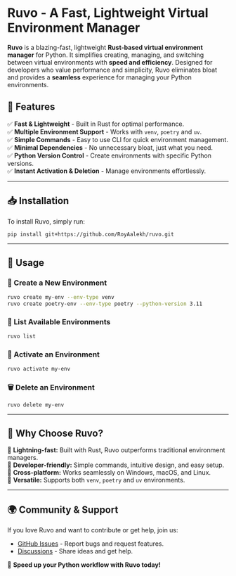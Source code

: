 # Ruvo - A Fast, Lightweight Virtual Environment Manager


**Ruvo** is a blazing-fast, lightweight **Rust-based virtual environment manager** for Python. It simplifies creating, managing, and switching between virtual environments with **speed and efficiency**. Designed for developers who value performance and simplicity, Ruvo eliminates bloat and provides a **seamless** experience for managing your Python environments.

## 🚀 Features

✅ **Fast & Lightweight** - Built in Rust for optimal performance.  
✅ **Multiple Environment Support** - Works with `venv`, `poetry` and `uv`.  
✅ **Simple Commands** - Easy to use CLI for quick environment management.  
✅ **Minimal Dependencies** - No unnecessary bloat, just what you need.  
✅ **Python Version Control** - Create environments with specific Python versions.  
✅ **Instant Activation & Deletion** - Manage environments effortlessly.

---

## 📥 Installation

To install Ruvo, simply run:

```bash
pip install git+https://github.com/RoyAalekh/ruvo.git

```

---

## 🔧 Usage

### 🎯 Create a New Environment

```bash
ruvo create my-env --env-type venv
ruvo create poetry-env --env-type poetry --python-version 3.11
```

### 📜 List Available Environments

```bash
ruvo list
```

### 🚀 Activate an Environment

```bash
ruvo activate my-env
```

### 🗑️ Delete an Environment

```bash
ruvo delete my-env
```

---

## 📌 Why Choose Ruvo?

🔹 **Lightning-fast:** Built with Rust, Ruvo outperforms traditional environment managers.  
🔹 **Developer-friendly:** Simple commands, intuitive design, and easy setup.  
🔹 **Cross-platform:** Works seamlessly on Windows, macOS, and Linux.  
🔹 **Versatile:** Supports both `venv`, `poetry` and `uv` environments.

---

## 🌍 Community & Support

If you love Ruvo and want to contribute or get help, join us:
- [GitHub Issues](https://github.com/RoyAalekh/ruvo/issues) - Report bugs and request features.
- [Discussions](https://github.com/RoyAalekh/ruvo/discussions) - Share ideas and get help.

🚀 **Speed up your Python workflow with Ruvo today!**
